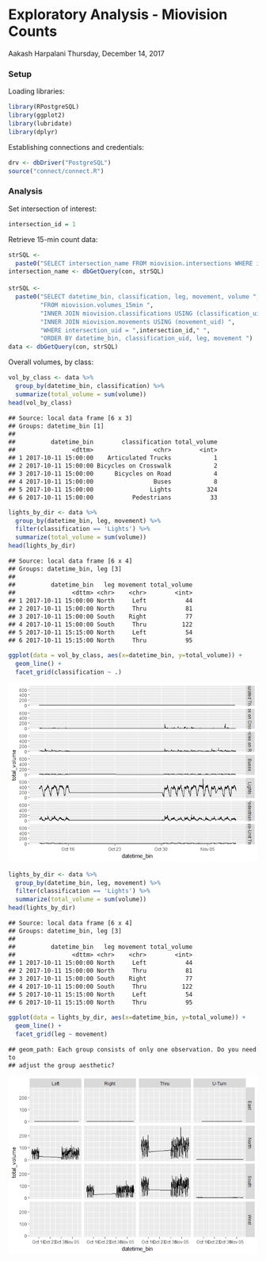 Exploratory Analysis - Miovision Counts
================
Aakash Harpalani
Thursday, December 14, 2017

### Setup

Loading libraries:

``` r
library(RPostgreSQL)
library(ggplot2)
library(lubridate)
library(dplyr)
```

Establishing connections and credentials:

``` r
drv <- dbDriver("PostgreSQL")
source("connect/connect.R")
```

### Analysis

Set intersection of interest:

``` r
intersection_id = 1
```

Retrieve 15-min count data:

``` r
strSQL <-
  paste0("SELECT intersection_name FROM miovision.intersections WHERE intersection_uid = ",intersection_id)
intersection_name <- dbGetQuery(con, strSQL)

strSQL <-
  paste0("SELECT datetime_bin, classification, leg, movement, volume ",
         "FROM miovision.volumes_15min ",
         "INNER JOIN miovision.classifications USING (classification_uid) ",
         "INNER JOIN miovision.movements USING (movement_uid) ",
         "WHERE intersection_uid = ",intersection_id," ",
         "ORDER BY datetime_bin, classification_uid, leg, movement ")
data <- dbGetQuery(con, strSQL)
```

Overall volumes, by class:

``` r
vol_by_class <- data %>%
  group_by(datetime_bin, classification) %>%
  summarize(total_volume = sum(volume))
head(vol_by_class)
```

    ## Source: local data frame [6 x 3]
    ## Groups: datetime_bin [1]
    ## 
    ##          datetime_bin        classification total_volume
    ##                <dttm>                 <chr>        <int>
    ## 1 2017-10-11 15:00:00    Articulated Trucks            1
    ## 2 2017-10-11 15:00:00 Bicycles on Crosswalk            2
    ## 3 2017-10-11 15:00:00      Bicycles on Road            4
    ## 4 2017-10-11 15:00:00                 Buses            8
    ## 5 2017-10-11 15:00:00                Lights          324
    ## 6 2017-10-11 15:00:00           Pedestrians           33

``` r
lights_by_dir <- data %>%
  group_by(datetime_bin, leg, movement) %>%
  filter(classification == 'Lights') %>%
  summarize(total_volume = sum(volume))
head(lights_by_dir)
```

    ## Source: local data frame [6 x 4]
    ## Groups: datetime_bin, leg [3]
    ## 
    ##          datetime_bin   leg movement total_volume
    ##                <dttm> <chr>    <chr>        <int>
    ## 1 2017-10-11 15:00:00 North     Left           44
    ## 2 2017-10-11 15:00:00 North     Thru           81
    ## 3 2017-10-11 15:00:00 South    Right           77
    ## 4 2017-10-11 15:00:00 South     Thru          122
    ## 5 2017-10-11 15:15:00 North     Left           54
    ## 6 2017-10-11 15:15:00 North     Thru           95

``` r
ggplot(data = vol_by_class, aes(x=datetime_bin, y=total_volume)) +
  geom_line() +
  facet_grid(classification ~ .)
```

![](exploratory_analysis_files/figure-markdown_github/unnamed-chunk-6-1.png)

``` r
lights_by_dir <- data %>%
  group_by(datetime_bin, leg, movement) %>%
  filter(classification == 'Lights') %>%
  summarize(total_volume = sum(volume))
head(lights_by_dir)
```

    ## Source: local data frame [6 x 4]
    ## Groups: datetime_bin, leg [3]
    ## 
    ##          datetime_bin   leg movement total_volume
    ##                <dttm> <chr>    <chr>        <int>
    ## 1 2017-10-11 15:00:00 North     Left           44
    ## 2 2017-10-11 15:00:00 North     Thru           81
    ## 3 2017-10-11 15:00:00 South    Right           77
    ## 4 2017-10-11 15:00:00 South     Thru          122
    ## 5 2017-10-11 15:15:00 North     Left           54
    ## 6 2017-10-11 15:15:00 North     Thru           95

``` r
ggplot(data = lights_by_dir, aes(x=datetime_bin, y=total_volume)) +
  geom_line() +
  facet_grid(leg ~ movement)
```

    ## geom_path: Each group consists of only one observation. Do you need to
    ## adjust the group aesthetic?

![](exploratory_analysis_files/figure-markdown_github/unnamed-chunk-8-1.png)
